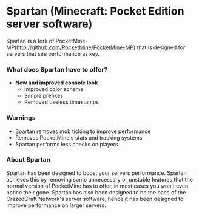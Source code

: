 # Spartan (Minecraft: Pocket Edition server software)
Spartan is a fork of PocketMine-MP(http://github.com/PocketMine/PocketMine-MP) that is designed for servers that see performance as key.

### What does Spartan have to offer?
- **New and improved console look**
    - Improved color scheme
    - Simple prefixes
    - Removed useless timestamps

### Warnings
- Spartan removes mob ticking to improve performance
- Removes PocketMine's stats and tracking systems
- Spartan performs less checks on players

### About Spartan
Spartan has been designed to boost your servers performance. Spartan achieves this by removing some unnecessary or unstable features that the normal version of PocketMine has to offer, in most cases you won't even notice their gone. Spartan has also been designed to be the base of the CrazedCraft Network's server software, hence it has been designed to improve performance on larger servers.